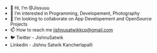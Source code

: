 - 👋 Hi, I’m @Jissuuu
- 👀 I’m interested in Programming, Developement, Photography
- 💞️ I’m looking to collaborate on App Developement and OpenSource Projects
- 📫 How to reach me jishnusatwikkcp@gmail.com
- 🐦 Twitter - JishnuSatwik
- Linkedin - Jishnu Satwik Kancherlapalli
